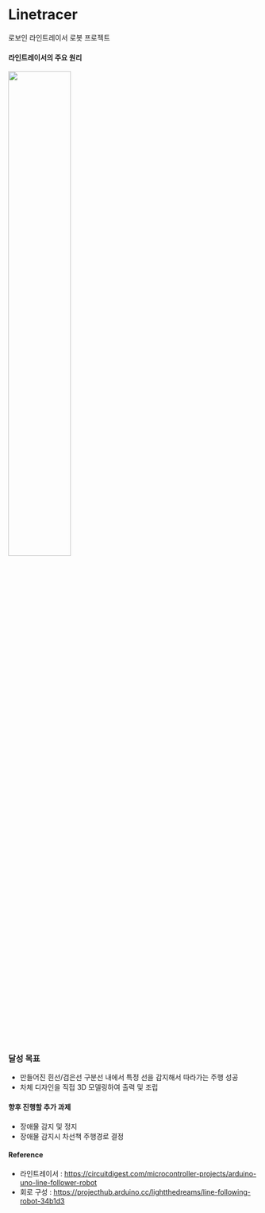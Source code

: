 # Linetracer
로보인 라인트레이서 로봇 프로젝트

#### 라인트레이서의 주요 원리
<img width="50%" src="https://github.com/kxxbeomjun/Linetracer/assets/121419945/8f3463e5-d985-4132-937e-c737b603bab5"/>

### 달성 목표
+ 만들어진 흰선/검은선 구분선 내에서 특정 선을 감지해서 따라가는 주행 성공
+ 차체 디자인을 직접 3D 모델링하여 출력 및 조립

#### 향후 진행할 추가 과제
+ 장애물 감지 및 정지
+ 장애물 감지시 차선책 주행경로 결정

#### Reference
+ 라인트레이서 : https://circuitdigest.com/microcontroller-projects/arduino-uno-line-follower-robot
+ 회로 구성 : https://projecthub.arduino.cc/lightthedreams/line-following-robot-34b1d3

